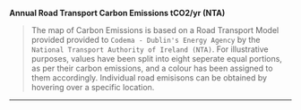 **Annual Road Transport Carbon Emissions tCO2/yr (NTA)**

> The map of Carbon Emissions is based on a Road Transport Model provided provided to `Codema - Dublin's Energy Agency` by the `National Transport Authority of Ireland (NTA)`. For illustrative purposes, values have been split into eight seperate equal portions, as per their carbon emissions, and a colour has been assigned to them accordingly. Individual road emisisons can be obtained by hovering over a specific location.  

<object type="text/html" data="../../html/nta_road_emissions.html" width="1000" height="1000" frameborder="0"></object>

---
